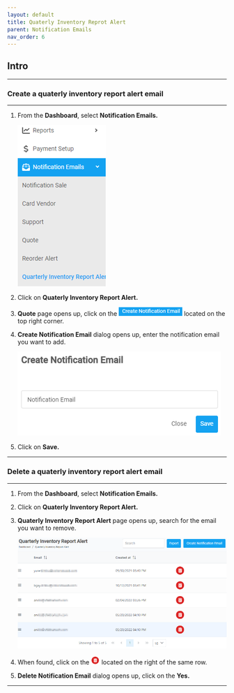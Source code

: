 ```yaml
---
layout: default
title: Quaterly Inventory Reprot Alert
parent: Notification Emails
nav_order: 6
---
```


## Intro

---

### Create a quaterly inventory report alert email

---

1. From the **Dashboard**, select **Notification Emails.**

   ![notification_dashboard](../../images/quaterlyreport/quaterly_dashboard.png)

2. Click on **Quaterly Inventory Report Alert.**
3. **Quote** page opens up, click on the ![create_notification_email](../../images/buttons/createnotificationemail.png) located on the top right corner.
4. **Create Notification Email** dialog opens up, enter the notification email you want to add.

   ![create_notification_email](../../images/quaterlyreport/creatnotificationemail.png)

5. Click on **Save.**

---

### Delete a quaterly inventory report alert email

---

1. From the **Dashboard**, select **Notification Emails.**
2. Click on **Quaterly Inventory Report Alert.**
3. **Quaterly Inventory Report Alert** page opens up, search for the email you want to remove.

   ![quaterly_email_page](../../images/quaterlyreport/quaterly_page.png)

4. When found, click on the ![delete_button](../../images/buttons/delete_2.png) located on the right of the same row.

5. **Delete Notification Email** dialog opens up, click on the **Yes.**

---

